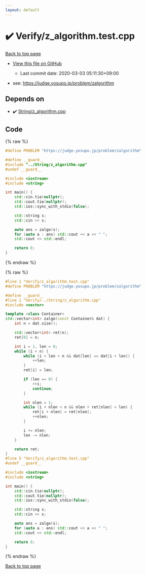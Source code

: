 ```yaml
---
layout: default
---
```


<!-- mathjax config similar to math.stackexchange -->
<script type="text/javascript" async
  src="https://cdnjs.cloudflare.com/ajax/libs/mathjax/2.7.5/MathJax.js?config=TeX-MML-AM_CHTML">
</script>
<script type="text/x-mathjax-config">
  MathJax.Hub.Config({
    TeX: { equationNumbers: { autoNumber: "AMS" }},
    tex2jax: {
      inlineMath: [ ['$','$'] ],
      processEscapes: true
    },
    "HTML-CSS": { matchFontHeight: false },
    displayAlign: "left",
    displayIndent: "2em"
  });
</script>

<script type="text/javascript" src="https://cdnjs.cloudflare.com/ajax/libs/jquery/3.4.1/jquery.min.js"></script>
<script src="https://cdn.jsdelivr.net/npm/jquery-balloon-js@1.1.2/jquery.balloon.min.js" integrity="sha256-ZEYs9VrgAeNuPvs15E39OsyOJaIkXEEt10fzxJ20+2I=" crossorigin="anonymous"></script>
<script type="text/javascript" src="../../assets/js/copy-button.js"></script>
<link rel="stylesheet" href="../../assets/css/copy-button.css" />


# :heavy_check_mark: Verify/z_algorithm.test.cpp

<a href="../../index.html">Back to top page</a>

* <a href="{{ site.github.repository_url }}/blob/master/Verify/z_algorithm.test.cpp">View this file on GitHub</a>
    - Last commit date: 2020-03-03 05:11:30+09:00


* see: <a href="https://judge.yosupo.jp/problem/zalgorithm">https://judge.yosupo.jp/problem/zalgorithm</a>


## Depends on

* :heavy_check_mark: <a href="../../library/String/z_algorithm.cpp.html">String/z_algorithm.cpp</a>


## Code

<a id="unbundled"></a>
{% raw %}
```cpp
#define PROBLEM "https://judge.yosupo.jp/problem/zalgorithm"

#define __guard__
#include "../String/z_algorithm.cpp"
#undef __guard__

#include <iostream>
#include <string>

int main() {
    std::cin.tie(nullptr);
    std::cout.tie(nullptr);
    std::ios::sync_with_stdio(false);

    std::string s;
    std::cin >> s;

    auto ans = zalgo(s);
    for (auto a : ans) std::cout << a << " ";
    std::cout << std::endl;

    return 0;
}

```
{% endraw %}

<a id="bundled"></a>
{% raw %}
```cpp
#line 1 "Verify/z_algorithm.test.cpp"
#define PROBLEM "https://judge.yosupo.jp/problem/zalgorithm"

#define __guard__
#line 1 "Verify/../String/z_algorithm.cpp"
#include <vector>

template <class Container>
std::vector<int> zalgo(const Container& dat) {
    int n = dat.size();

    std::vector<int> ret(n);
    ret[0] = n;

    int i = 1, len = 0;
    while (i < n) {
        while (i + len < n && dat[len] == dat[i + len]) {
            ++len;
        }
        ret[i] = len;

        if (len == 0) {
            ++i;
            continue;
        }

        int nlen = 1;
        while (i + nlen < n && nlen + ret[nlen] < len) {
            ret[i + nlen] = ret[nlen];
            ++nlen;
        }

        i += nlen;
        len -= nlen;
    }

    return ret;
}
#line 5 "Verify/z_algorithm.test.cpp"
#undef __guard__

#include <iostream>
#include <string>

int main() {
    std::cin.tie(nullptr);
    std::cout.tie(nullptr);
    std::ios::sync_with_stdio(false);

    std::string s;
    std::cin >> s;

    auto ans = zalgo(s);
    for (auto a : ans) std::cout << a << " ";
    std::cout << std::endl;

    return 0;
}

```
{% endraw %}

<a href="../../index.html">Back to top page</a>

